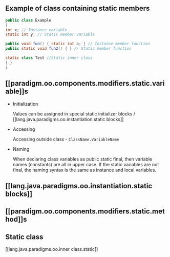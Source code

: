 

## Example of class containing static members

```java
public class Example
{
int x; // Instance variable
static int y; // Static member variable

public void fun() { static int a; } // Instance member function
public static void fun2() { } // Static member function 

static class Test //Static inner class
{ }
}
```

## [[paradigm.oo.components.modifiers.static.variable]]s

- Initialization

    Values can be assigned in special static initializer blocks / [[lang.java.paradigms.oo.instantiation.static blocks]]

- Accessing

    Accessing outside class - `ClassName.VariableName`

- Naming

    When declaring class variables as public static final, then variable names (constants) are all in upper case. If the static variables are not final, the naming syntax is the same as instance and local variables.

## [[lang.java.paradigms.oo.instantiation.static blocks]]

## [[paradigm.oo.components.modifiers.static.method]]s

## Static class

[[lang.java.paradigms.oo.inner class.static]]

